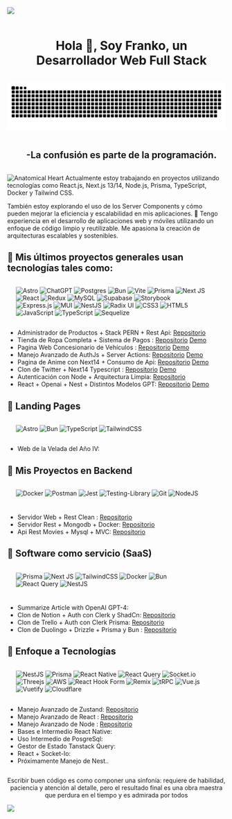 <!--horizontal divider(gradiant)-->
<img src="https://user-images.githubusercontent.com/73097560/115834477-dbab4500-a447-11eb-908a-139a6edaec5c.gif">

<!--h1 without bottom border-->
<div id="user-content-toc">
  <ul align="center">
    <summary><h1 style="display: inline-block">Hola 👋, Soy Franko, un Desarrollador Web Full Stack </h1></summary>
  </ul>
</div>

<!--- snake -->
<div align="center">
  <img  src="/grid-snake.svg"
       alt="snake" /></a>
</div>

<!--h2 without bottom border-->
<div id="user-content-toc">
  <ul align="center">
    <summary><h2 style="display: inline-block">-La confusión es parte de la programación.</h2></summary>
  </ul>
</div>

  <!--Intro start-->
<div style={{display:flex;}} >
  <img src="https://raw.githubusercontent.com/Tarikul-Islam-Anik/Animated-Fluent-Emojis/master/Emojis/Hand%20gestures/Anatomical%20Heart.png" alt="Anatomical Heart" width="25" hheigh="33"eight="25" />
  Actualmente estoy trabajando en proyectos utilizando tecnologías como React.js, Next.js 13/14, Node.js, Prisma, TypeScript, Docker y Tailwind CSS.
</div>

También estoy explorando el uso de los Server Components y cómo pueden mejorar la eficiencia y escalabilidad en mis aplicaciones.
💼 Tengo experiencia en el desarrollo de aplicaciones web y móviles utilizando un enfoque de código limpio y reutilizable. Me apasiona la creación de arquitecturas escalables y sostenibles.

## 🐳 Mis últimos proyectos generales usan tecnologías tales como:

<div style="display:flex;padding-left:20px;padding-right:40px;padding-bottom:1px;gap:8px">

![Astro](https://img.shields.io/badge/astro-%232C2052.svg?style=for-the-badge&logo=astro&logoColor=white)
![ChatGPT](https://img.shields.io/badge/chatGPT-74aa9c?style=for-the-badge&logo=openai&logoColor=white)
![Postgres](https://img.shields.io/badge/postgres-%23316192.svg?style=for-the-badge&logo=postgresql&logoColor=white)
![Bun](https://img.shields.io/badge/Bun-%23000000.svg?style=for-the-badge&logo=bun&logoColor=white)
![Vite](https://img.shields.io/badge/vite-%23646CFF.svg?style=for-the-badge&logo=vite&logoColor=white)
![Prisma](https://img.shields.io/badge/Prisma-3982CE?style=for-the-badge&logo=Prisma&logoColor=white)
![Next JS](https://img.shields.io/badge/Next-black?style=for-the-badge&logo=next.js&logoColor=white)
![React](https://img.shields.io/badge/react-%2320232a.svg?style=for-the-badge&logo=react&logoColor=%2361DAFB)
![Redux](https://img.shields.io/badge/redux-%23593d88.svg?style=for-the-badge&logo=redux&logoColor=white)
![MySQL](https://img.shields.io/badge/mysql-4479A1.svg?style=for-the-badge&logo=mysql&logoColor=white)
![Supabase](https://img.shields.io/badge/Supabase-3ECF8E?style=for-the-badge&logo=supabase&logoColor=white)
![Storybook](https://img.shields.io/badge/-Storybook-FF4785?style=for-the-badge&logo=storybook&logoColor=white)
![Express.js](https://img.shields.io/badge/express.js-%23404d59.svg?style=for-the-badge&logo=express&logoColor=%2361DAFB)
![MUI](https://img.shields.io/badge/MUI-%230081CB.svg?style=for-the-badge&logo=mui&logoColor=white)
![NestJS](https://img.shields.io/badge/nestjs-%23E0234E.svg?style=for-the-badge&logo=nestjs&logoColor=white)
![Radix UI](https://img.shields.io/badge/radix%20ui-161618.svg?style=for-the-badge&logo=radix-ui&logoColor=white)
![CSS3](https://img.shields.io/badge/css3-%231572B6.svg?style=for-the-badge&logo=css3&logoColor=white)
![HTML5](https://img.shields.io/badge/html5-%23E34F26.svg?style=for-the-badge&logo=html5&logoColor=white)
![JavaScript](https://img.shields.io/badge/javascript-%23323330.svg?style=for-the-badge&logo=javascript&logoColor=%23F7DF1E)
![TypeScript](https://img.shields.io/badge/typescript-%23007ACC.svg?style=for-the-badge&logo=typescript&logoColor=white)
![Sequelize](https://img.shields.io/badge/Sequelize-52B0E7?style=for-the-badge&logo=Sequelize&logoColor=white)
</div>

- Administrador de Productos + Stack PERN + Rest Api: [Repositorio](https://github.com/Lostovayne/Administrador-de-Productos-Stack-PERN-y-Rest-Api)
- Tienda de Ropa Completa + Sistema de Pagos : [Repositorio](https://github.com/Lostovayne/Tienda-de-Ropa-Tesla-Shop-usando-Next-14) [Demo](https://github.com/Lostovayne/Tienda-de-Ropa-Tesla-Shop-usando-Next-14)
- Pagina Web Concesionario de Vehículos : [Repositorio](https://github.com/Lostovayne/Tienda-de-Vehiculos-Next-13-Typescript-y-Tailwind) [Demo](https://concesionario-de-vehiculos.vercel.app)
- Manejo Avanzado de AuthJs + Server Actions: [Repositorio](https://github.com/Lostovayne/Next-Auth-V5-Usando-Next-14-Avanzado) [Demo](https://github.com/Lostovayne/Next-Auth-V5-Usando-Next-14-Avanzado)
- Pagina de Anime con Next14 + Consumo de Api: [Repositorio](https://github.com/Lostovayne/Next-Auth-V5-Usando-Next-14-Avanzado) [Demo](https://anime-next14.vercel.app)
- Clon de Twitter + Next14 Typescript : [Repositorio](https://github.com/Lostovayne/Clon-de-Twitter-con-Next-14) [Demo](https://clon-de-twitter.vercel.app/)
- Autenticación con Node + Arquitectura Limpia: [Repositorio](https://github.com/Lostovayne/Sistema-de-Autenticacion-usando-Node-Ts-y-Clean-Arquitecture)
- React + Openai + Nest + Distintos Modelos GPT: [Repositorio](https://github.com/Lostovayne/React-usando-React-Router-dom-Tailwind-Typescript-e-integraciones-de-Openai-para-modelos) [Demo](react-gpt-weld.vercel.app/)


## 📃 Landing Pages
<div style="display:flex;padding-left:20px;padding-right:40px;padding-bottom:1px;gap:8px">

![Astro](https://img.shields.io/badge/astro-%232C2052.svg?style=for-the-badge&logo=astro&logoColor=white)
![Bun](https://img.shields.io/badge/Bun-%23000000.svg?style=for-the-badge&logo=bun&logoColor=white)
![TypeScript](https://img.shields.io/badge/typescript-%23007ACC.svg?style=for-the-badge&logo=typescript&logoColor=white)
![TailwindCSS](https://img.shields.io/badge/tailwindcss-%2338B2AC.svg?style=for-the-badge&logo=tailwind-css&logoColor=white) 
</div>

- Web de la Velada del Año IV: 



## 🚀 Mis Proyectos en Backend

<div style="display:flex;padding-left:20px;padding-right:40px;padding-bottom:10px;gap:8px" >

![Docker](https://img.shields.io/badge/docker-%230db7ed.svg?style=for-the-badge&logo=docker&logoColor=white)
![Postman](https://img.shields.io/badge/Postman-FF6C37?style=for-the-badge&logo=postman&logoColor=white)
![Jest](https://img.shields.io/badge/-jest-%23C21325?style=for-the-badge&logo=jest&logoColor=white)
![Testing-Library](https://img.shields.io/badge/-TestingLibrary-%23E33332?style=for-the-badge&logo=testing-library&logoColor=white)
![Git](https://img.shields.io/badge/git-%23F05033.svg?style=for-the-badge&logo=git&logoColor=white)
![NodeJS](https://img.shields.io/badge/node.js-6DA55F?style=for-the-badge&logo=node.js&logoColor=white)
</div>

- Servidor Web + Rest Clean : [Repositorio](https://github.com/Lostovayne/Servidor-Rest-y-web-con-posgresql-prisma-Nodejs-Typescript)
- Servidor Rest + Mongodb + Docker: [Repositorio](https://github.com/Lostovayne/Autenticacion-usando-Node-con-Typescript-y-Mongodb-con-Arquitectura)
- Api Rest Movies + Mysql + MVC: [Repositorio](https://github.com/Lostovayne/Api-Rest-Midu-Usando-Zod)

## 💾 Software como servicio (SaaS)

<div style="display:flex;padding-left:20px;padding-right:40px;padding-bottom:10px;gap:8px" >

![Prisma](https://img.shields.io/badge/Prisma-3982CE?style=for-the-badge&logo=Prisma&logoColor=white)
![Next JS](https://img.shields.io/badge/Next-black?style=for-the-badge&logo=next.js&logoColor=white)
![TailwindCSS](https://img.shields.io/badge/tailwindcss-%2338B2AC.svg?style=for-the-badge&logo=tailwind-css&logoColor=white)
![Docker](https://img.shields.io/badge/docker-%230db7ed.svg?style=for-the-badge&logo=docker&logoColor=white)
![Bun](https://img.shields.io/badge/Bun-%23000000.svg?style=for-the-badge&logo=bun&logoColor=white)
![React Query](https://img.shields.io/badge/-React%20Query-FF4154?style=for-the-badge&logo=react%20query&logoColor=white)
![NestJS](https://img.shields.io/badge/nestjs-%23E0234E.svg?style=for-the-badge&logo=nestjs&logoColor=white)

</div>

- Summarize Article with OpenAI GPT-4:
- Clon de Notion + Auth con Clerk y ShadCn: [Repositorio](https://github.com/Lostovayne/Clon-de-Notion-con-Next14-Tailwind-Typescript)
- Clon de Trello + Auth con Clerk Prisma: [Repositorio](https://github.com/Lostovayne/Clon-de-Trello-Next-14-Tailwind-Typescript-Prisma)
- Clon de Duolingo + Drizzle + Prisma y Bun : [Repositorio](https://github.com/Lostovayne/SaaS-Clon-duolingo-next14-bun-drizzle)

## 🐳 Enfoque a Tecnologías

<div style="display:flex;padding-left:20px;padding-right:40px;padding-bottom:2px;gap:8px" >

![NestJS](https://img.shields.io/badge/nestjs-%23E0234E.svg?style=for-the-badge&logo=nestjs&logoColor=white)
![Prisma](https://img.shields.io/badge/Prisma-3982CE?style=for-the-badge&logo=Prisma&logoColor=white)
![React Native](https://img.shields.io/badge/react_native-%2320232a.svg?style=for-the-badge&logo=react&logoColor=%2361DAFB)
![React Query](https://img.shields.io/badge/-React%20Query-FF4154?style=for-the-badge&logo=react%20query&logoColor=white)
![Socket.io](https://img.shields.io/badge/Socket.io-black?style=for-the-badge&logo=socket.io&badgeColor=010101)
![Threejs](https://img.shields.io/badge/threejs-black?style=for-the-badge&logo=three.js&logoColor=white)
![AWS](https://img.shields.io/badge/AWS-%23FF9900.svg?style=for-the-badge&logo=amazon-aws&logoColor=white)
![React Hook Form](https://img.shields.io/badge/React%20Hook%20Form-%23EC5990.svg?style=for-the-badge&logo=reacthookform&logoColor=white)
![Remix](https://img.shields.io/badge/remix-%23000.svg?style=for-the-badge&logo=remix&logoColor=white)
![tRPC](https://img.shields.io/badge/tRPC-%232596BE.svg?style=for-the-badge&logo=tRPC&logoColor=white)
![Vue.js](https://img.shields.io/badge/vuejs-%2335495e.svg?style=for-the-badge&logo=vuedotjs&logoColor=%234FC08D)
![Vuetify](https://img.shields.io/badge/Vuetify-1867C0?style=for-the-badge&logo=vuetify&logoColor=AEDDFF)
![Cloudflare](https://img.shields.io/badge/Cloudflare-F38020?style=for-the-badge&logo=Cloudflare&logoColor=white)

</div>

- Manejo Avanzado de Zustand: [Repositorio](https://github.com/Lostovayne/Dashboard-usando-Zustand-como-gestor-de-estado-en-React)
- Manejo Avanzado de React : [Repositorio](https://github.com/Lostovayne/React-Avanzado-Patrones-de-Componentes-)
- Manejo Avanzado de Node : [Repositorio](https://github.com/Lostovayne/Autenticacion-usando-Node-con-Typescript-y-Mongodb-con-Arquitectura)
- Bases e Intermedio React Native:
- Uso Intermedio de PosgreSql:
- Gestor de Estado Tanstack Query:
- React + Socket-Io:
- Próximamente Manejo de Nest..

<!--- stats & Trophy (start) -->
<p align="center">
  <!--- stats (start) -->
<table align="center">
<tr border="none">

</tr>
</table>

</p>        
<!--- stats (end) -->

<p align="center">
Escribir buen código es como componer una sinfonía: requiere de habilidad, paciencia y atención al detalle, pero el resultado final es una obra maestra que perdura en el tiempo y es admirada por todos
  
</p>

<!--horizontal divider(gradiant)-->
<img src="https://user-images.githubusercontent.com/73097560/115834477-dbab4500-a447-11eb-908a-139a6edaec5c.gif">

